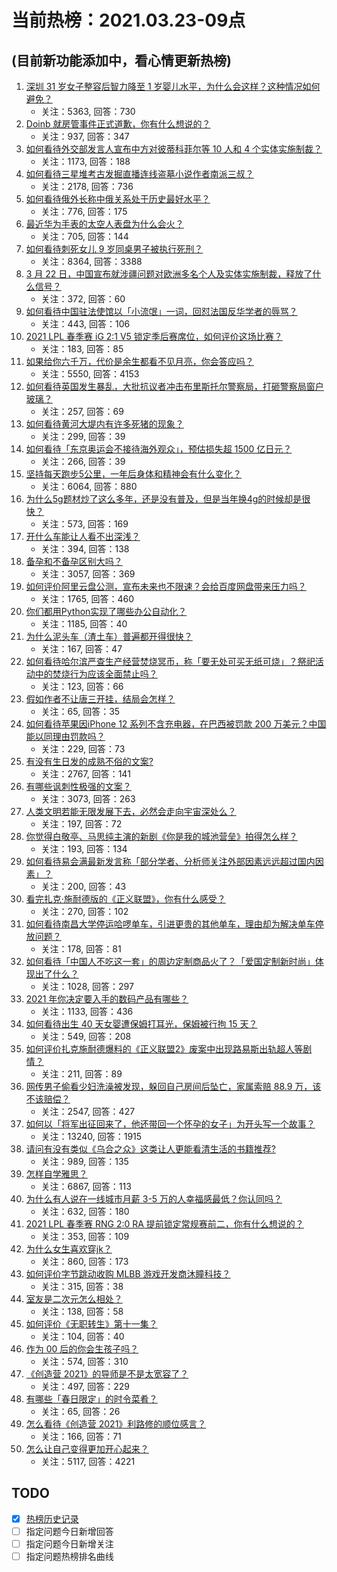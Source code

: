# 当前热榜：2021.03.23-09点
## (目前新功能添加中，看心情更新热榜)
1. [深圳 31 岁女子整容后智力降至 1 岁婴儿水平，为什么会这样？这种情况如何避免？](https://www.zhihu.com/question/450233917)
    * 关注：5363, 回答：730
2. [Doinb 就房管事件正式道歉，你有什么想说的？](https://www.zhihu.com/question/450705943)
    * 关注：937, 回答：347
3. [如何看待外交部发言人宣布中方对彼蒂科菲尔等 10 人和 4 个实体实施制裁？](https://www.zhihu.com/question/450726712)
    * 关注：1173, 回答：188
4. [如何看待三星堆考古发掘直播连线盗墓小说作者南派三叔？](https://www.zhihu.com/question/450463840)
    * 关注：2178, 回答：736
5. [如何看待俄外长称中俄关系处于历史最好水平？](https://www.zhihu.com/question/450635810)
    * 关注：776, 回答：175
6. [最近华为手表的太空人表盘为什么会火？](https://www.zhihu.com/question/450134729)
    * 关注：705, 回答：144
7. [如何看待刺死女儿 9 岁同桌男子被执行死刑？](https://www.zhihu.com/question/445417919)
    * 关注：8364, 回答：3388
8. [3 月 22 日，中国宣布就涉疆问题对欧洲多名个人及实体实施制裁，释放了什么信号？](https://www.zhihu.com/question/450733396)
    * 关注：372, 回答：60
9. [如何看待中国驻法使馆以「小流氓」一词，回怼法国反华学者的辱骂？](https://www.zhihu.com/question/450677021)
    * 关注：443, 回答：106
10. [2021 LPL 春季赛 iG 2:1 V5 锁定季后赛席位，如何评价这场比赛？](https://www.zhihu.com/question/450701332)
    * 关注：183, 回答：85
11. [如果给你六千万，代价是余生都看不见月亮，你会答应吗？](https://www.zhihu.com/question/444969517)
    * 关注：5550, 回答：4153
12. [如何看待英国发生暴乱，大批抗议者冲击布里斯托尔警察局，打砸警察局窗户玻璃？](https://www.zhihu.com/question/450668148)
    * 关注：257, 回答：69
13. [如何看待黄河大堤内有许多死猪的现象？](https://www.zhihu.com/question/450575059)
    * 关注：299, 回答：39
14. [如何看待「东京奥运会不接待海外观众」，预估损失超 1500 亿日元？](https://www.zhihu.com/question/450368530)
    * 关注：266, 回答：39
15. [坚持每天跑步5公里，一年后身体和精神会有什么变化？](https://www.zhihu.com/question/422797771)
    * 关注：6064, 回答：880
16. [为什么5g题材炒了这么多年，还是没有普及，但是当年换4g的时候却是很快？](https://www.zhihu.com/question/450142028)
    * 关注：573, 回答：169
17. [开什么车能让人看不出深浅？](https://www.zhihu.com/question/60399965)
    * 关注：394, 回答：138
18. [备孕和不备孕区别大吗？](https://www.zhihu.com/question/438113905)
    * 关注：3057, 回答：369
19. [如何评价阿里云盘公测，宣布未来也不限速？会给百度网盘带来压力吗？](https://www.zhihu.com/question/450640620)
    * 关注：1765, 回答：460
20. [你们都用Python实现了哪些办公自动化？](https://www.zhihu.com/question/441361902)
    * 关注：1185, 回答：40
21. [为什么泥头车（渣土车）普遍都开得很快？](https://www.zhihu.com/question/20168674)
    * 关注：167, 回答：47
22. [如何看待哈尔滨严查生产经营焚烧冥币，称「要无处可买无纸可烧」？祭祀活动中的焚烧行为应该全面禁止吗？](https://www.zhihu.com/question/450608417)
    * 关注：123, 回答：66
23. [假如作者不让唐三开挂，结局会怎样？](https://www.zhihu.com/question/449920649)
    * 关注：65, 回答：35
24. [如何看待苹果因iPhone 12 系列不含充电器，在巴西被罚款 200 万美元？中国能以同理由罚款吗？](https://www.zhihu.com/question/450509399)
    * 关注：229, 回答：73
25. [有没有生日发的成熟不俗的文案?](https://www.zhihu.com/question/413422913)
    * 关注：2767, 回答：141
26. [有哪些讽刺性极强的文案？](https://www.zhihu.com/question/442190842)
    * 关注：3073, 回答：263
27. [人类文明若能无限发展下去，必然会走向宇宙深处么？](https://www.zhihu.com/question/446782112)
    * 关注：197, 回答：72
28. [你觉得白敬亭、马思纯主演的新剧《你是我的城池营垒》拍得怎么样？](https://www.zhihu.com/question/449239974)
    * 关注：193, 回答：134
29. [如何看待易会满最新发言称「部分学者、分析师关注外部因素远远超过国内因素」？](https://www.zhihu.com/question/450299255)
    * 关注：200, 回答：43
30. [看完扎克·施耐德版的《正义联盟》，你有什么感受？](https://www.zhihu.com/question/450085688)
    * 关注：270, 回答：102
31. [如何看待南昌大学停运哈啰单车，引进更贵的其他单车，理由却为解决单车停放问题？](https://www.zhihu.com/question/449876845)
    * 关注：178, 回答：81
32. [如何看待「中国人不吃这一套」的周边定制商品火了？「爱国定制新时尚」体现出了什么？](https://www.zhihu.com/question/450491365)
    * 关注：1028, 回答：297
33. [2021 年你决定要入手的数码产品有哪些？](https://www.zhihu.com/question/436883279)
    * 关注：1133, 回答：436
34. [如何看待出生 40 天女婴遭保姆打耳光，保姆被行拘 15 天？](https://www.zhihu.com/question/450629077)
    * 关注：549, 回答：208
35. [如何评价扎克施耐德爆料的《正义联盟2》废案中出现路易斯出轨超人等剧情？](https://www.zhihu.com/question/447723241)
    * 关注：211, 回答：89
36. [网传男子偷看少妇洗澡被发现，躲回自己房间后坠亡，家属索赔 88.9 万，该不该赔偿？](https://www.zhihu.com/question/450315310)
    * 关注：2547, 回答：427
37. [如何以「将军出征回来了，他还带回一个怀孕的女子」为开头写一个故事？](https://www.zhihu.com/question/387206244)
    * 关注：13240, 回答：1915
38. [请问有没有类似《乌合之众》这类让人更能看清生活的书籍推荐?](https://www.zhihu.com/question/447475736)
    * 关注：989, 回答：135
39. [怎样自学雅思？](https://www.zhihu.com/question/28431991)
    * 关注：6867, 回答：113
40. [为什么有人说在一线城市月薪 3-5 万的人幸福感最低？你认同吗？](https://www.zhihu.com/question/443469299)
    * 关注：632, 回答：180
41. [2021 LPL 春季赛 RNG 2:0 RA 提前锁定常规赛前二，你有什么想说的？](https://www.zhihu.com/question/450679746)
    * 关注：353, 回答：109
42. [为什么女生喜欢穿jk？](https://www.zhihu.com/question/449808729)
    * 关注：860, 回答：173
43. [如何评价字节跳动收购 MLBB 游戏开发商沐瞳科技？](https://www.zhihu.com/question/450642093)
    * 关注：315, 回答：38
44. [室友是二次元怎么相处？](https://www.zhihu.com/question/450552240)
    * 关注：138, 回答：58
45. [如何评价《无职转生》第十一集？](https://www.zhihu.com/question/450566418)
    * 关注：104, 回答：40
46. [作为 00 后的你会生孩子吗？](https://www.zhihu.com/question/449864346)
    * 关注：574, 回答：310
47. [《创造营 2021》的导师是不是太宽容了？](https://www.zhihu.com/question/442243360)
    * 关注：497, 回答：229
48. [有哪些「春日限定」的时令菜肴？](https://www.zhihu.com/question/449784206)
    * 关注：65, 回答：26
49. [怎么看待《创造营 2021》利路修的顺位感言？](https://www.zhihu.com/question/450408211)
    * 关注：166, 回答：71
50. [怎么让自己变得更加开心起来？](https://www.zhihu.com/question/299527411)
    * 关注：5117, 回答：4221
## TODO
* [x] [热榜历史记录](hot_history/AllHot.md)
* [ ] 指定问题今日新增回答
* [ ] 指定问题今日新增关注
* [ ] 指定问题热榜排名曲线
